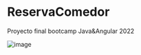 # ReservaComedor
Proyecto final bootcamp Java&amp;Angular 2022

![image](https://user-images.githubusercontent.com/89861246/168420985-0c7aa132-c957-4266-b756-ab42bc027d7a.png)

